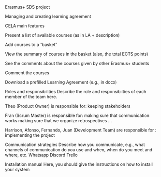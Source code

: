 Erasmus+ SDS project

Managing and creating learning agreement

CELA main features

Present a list of available courses (as in LA + description)

Add courses to a “basket”

View the summary of courses in the basket (also, the total
ECTS points)

See the comments about the courses given by other
Erasmus+ students

Comment the courses

Download a prefilled Learning Agreement (e.g., in docx)


Roles and responsibilities
Describe the role and responsibilties of each member of the team here.

Theo (Product Owner) is responsible for:
keeping stakeholders

Fran (Scrum Master) is responsible for:
making sure that communication works
making sure that we organize retrospectives
...

Harrison, Afonso, Fernando, Juan (Development Team) are responsible for : 
implementing the project

Communication strategies
Describe how you communicate, e.g., what channels of communication do you use and when, when do you meet and where, etc.
Whatsapp
Discord
Trello


Installation manual
Here, you should give the instructions on how to install your system
